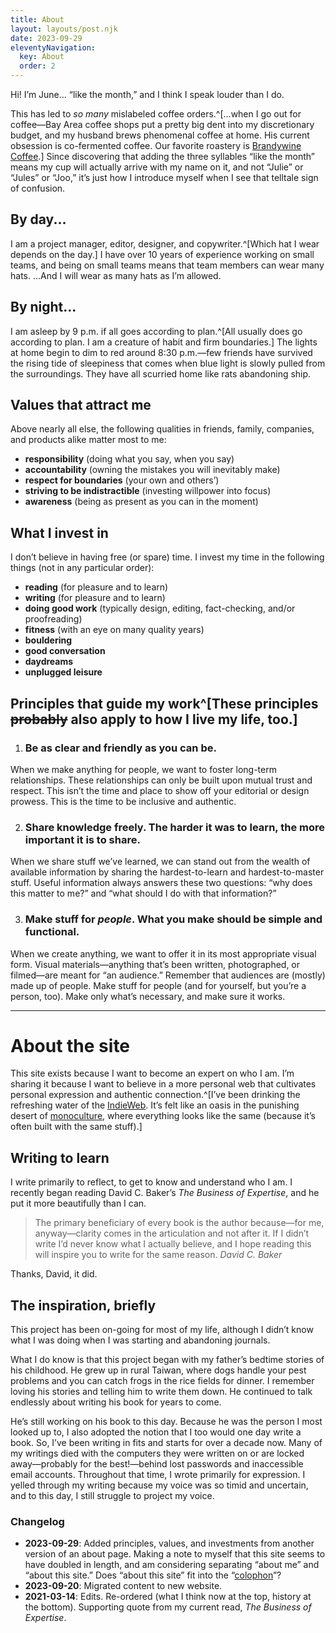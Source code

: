 ```yaml
---
title: About
layout: layouts/post.njk
date: 2023-09-29
eleventyNavigation:
  key: About
  order: 2
---
```

Hi! I’m June... “like the month,” and I think I speak louder than I do.

This has led to *so many* mislabeled coffee orders.^[...when I go out for coffee—Bay Area coffee shops put a pretty big dent into my discretionary budget, and my husband brews phenomenal coffee at home. His current obsession is co-fermented coffee. Our favorite roastery is [Brandywine Coffee](https://www.brandywinecoffeeroasters.com).] Since discovering that adding the three syllables “like the month” means my cup will actually arrive with my name on it, and not “Julie” or “Jules” or “Joo,” it’s just how I introduce myself when I see that telltale sign of confusion.

## By day...
I am a project manager, editor, designer, and copywriter.^[Which hat I wear depends on the day.] I have over 10 years of experience working on small teams, and being on small teams means that team members can wear many hats. ...And I will wear as many hats as I’m allowed.

## By night...
I am asleep by 9 p.m. if all goes according to plan.^[All usually does go according to plan. I am a creature of habit and firm boundaries.] The lights at home begin to dim to red around 8:30 p.m.—few friends have survived the rising tide of sleepiness that comes when blue light is slowly pulled from the surroundings. They have all scurried home like rats abandoning ship.

## Values that attract me
Above nearly all else, the following qualities in friends, family, companies, and products alike matter most to me:
* **responsibility** (doing what you say, when you say)
* **accountability** (owning the mistakes you will inevitably make)
* **respect for boundaries** (your own and others’)
* **striving to be indistractible** (investing willpower into focus)
* **awareness** (being as present as you can in the moment)

## What I invest in
I don’t believe in having free (or spare) time. I invest my time in the following things (not in any particular order):
* **reading** (for pleasure and to learn)
* **writing** (for pleasure and to learn)
* **doing good work** (typically design, editing, fact-checking, and/or proofreading)
* **fitness** (with an eye on many quality years)
* **bouldering**
* **good conversation**
* **daydreams**
* **unplugged leisure**

## Principles that guide my work^[These principles ~~probably~~ also apply to how I live my life, too.]

1. ### Be as clear and friendly as you can be.
  <p class="indent">When we make anything for people, we want to foster long-term relationships. These relationships can only be built upon mutual trust and respect. This isn’t the time and place to show off your editorial or design prowess. This is the time to be inclusive and authentic.</p>

2. ### Share knowledge freely. The harder it was to learn, the more important it is to share.
  <p class="indent">When we share stuff we’ve learned, we can stand out from the wealth of available information by sharing the hardest-to-learn and hardest-to-master stuff. Useful information always answers these two questions: “why does this matter to me?” and “what should I do with that information?”</p>

3. ### Make stuff for *people*. What you make should be simple and functional.
  <p class="indent">When we create anything, we want to offer it in its most appropriate visual form. Visual materials—anything that’s been written, photographed, or filmed—are meant for “an audience.” Remember that audiences are (mostly) made up of people. Make stuff for people (and for yourself, but you’re a person, too). Make only what’s necessary, and make sure it works.</p>

<hr />

# About the site

This site exists because I want to become an expert on who I am. I’m sharing it because I want to believe in a more personal web that cultivates personal expression and authentic connection.^[I’ve been drinking the refreshing water of the [IndieWeb](https://indieweb.org/different). It’s felt like an oasis in the punishing desert of [monoculture](https://indieweb.org/monoculture), where everything looks like the same (because it’s often built with the same stuff).]

## Writing to learn
I write primarily to reflect, to get to know and understand who I am. I recently began reading David C. Baker’s *The Business of Expertise*, and he put it more beautifully than I can.

> The primary beneficiary of every book is the author because—for me, anyway—clarity comes in the articulation and not after it. If I didn’t write I’d never know what I actually believe, and I hope reading this will inspire you to write for the same reason.
<cite>David C. Baker</cite>

Thanks, David, it did.

## The inspiration, briefly
This project has been on-going for most of my life, although I didn’t know what I was doing when I was starting and abandoning journals. 

What I do know is that this project began with my father’s bedtime stories of his childhood. He grew up in rural Taiwan, where dogs handle your pest problems and you can catch frogs in the rice fields for dinner. I remember loving his stories and telling him to write them down. He continued to talk endlessly about writing his book for years to come.

He’s still working on his book to this day. Because he was the person I most looked up to, I also adopted the notion that I too would one day write a book. So, I’ve been writing in fits and starts for over a decade now. Many of my writings died with the computers they were written on or are locked away—probably for the best!—behind lost passwords and inaccessible email accounts. Throughout that time, I wrote primarily for expression. I yelled through my writing because my voice was so timid and uncertain, and to this day, I still struggle to project my voice.

### Changelog
* **2023-09-29**: Added principles, values, and investments from another version of an about page. Making a note to myself that this site seems to have doubled in length, and am considering separating “about me” and “about this site.” Does “about this site” fit into the “[colophon](/colophon)”?
* **2023-09-20**: Migrated content to new website.
* **2021-03-14**: Edits. Re-ordered (what I think now at the top, history at the bottom). Supporting quote from my current read, *The Business of Expertise*.
